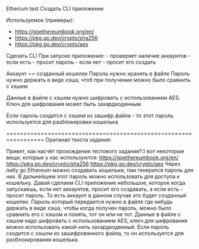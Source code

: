 Etherium test
Создать CLI приложение

Используемое (примеры):
- https://goethereumbook.org/en/
- https://pkg.go.dev/crypto/sha256
- https://pkg.go.dev/crypto/aes

Сделать CLI
При запуске приложение:
	- проверяет наличие аккаунтов
	- если есть  - просит пароль
	- если нет 	 - просит его создать

Аккаунт == созданный кошелек
Пароль нужно хранить в файле
Пароль нужно держать в виде хэша, чтоб при получении можно было сравнить с хэшем

Данные в файле с хэшем нужно шифровать с использованием AES.
Ключ для шифрования может быть захардкоденным

Если пароль сходится с хэшем из зашифр.файла - то этот пароль используется для
разблокировки кошелька


=================================================================
Оригинал текста задания:

Привет, как насчёт прохождения тестового задания?:) вот некоторые вещи, которые
у нас используются:
https://goethereumbook.org/en/
https://pkg.go.dev/crypto/sha256
https://pkg.go.dev/crypto/aes
Через либу go Ethereum можно создавать кошельки, там генерится пароль для них.
В дальнейшем этот пароль можно использовать для доступа к кошельку.
Давай сделаем CLI приложение небольшое, которое когда запускаешь, если нет
аккаунтов, просит его создавать, а если есть - просит пароль.
То есть аккаунт в данном случае это будет созданный кошелек.
Пароль который передается нужно в файле где нибудь держать в виде хэша,
чтобы когда получен пароль, можно было сравнить его с хэшом и понять,
тот он или не тот.
Данные в файле с хэшом надо шифровать с использованием AES, ключ для шифрования
можно использовать какой-нить захардкоденный. Если пароль сходится с хэшом из
зашифрованного файла, то он используется для разблокирования кошелька.

